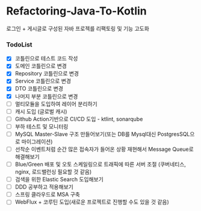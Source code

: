 # Refactoring-Java-To-Kotlin
로그인 + 게시글로 구성된 자바 프로젝를 리팩토링 및 기능 고도화

### TodoList
- [x] 코틀린으로 테스트 코드 작성
- [x] 도메인 코틀린으로 변경
- [x] Repository 코틀린으로 변경
- [x] Service 코틀린으로 변경
- [x] DTO 코틀린으로 변경
- [x] 나머지 부분 코틀린으로 변경
- [ ] 멀티모듈을 도입하여 레이어 분리하기
- [ ] 캐시 도입 (글로벌 캐시)
- [ ] Github Action기반으로 CI/CD 도입 - ktlint, sonarqube
- [ ] 부하 테스트 및 모니터링
- [ ] MySQL Master-Slave 구조 만들어보기(또는 DB를 Mysql대신 PostgresSQL으로 마이그레이션)
- [ ] 선착순 이벤트처럼 순간 많은 접속자가 들어온 상황 재현해서 Message Queue로 해결해보기
- [ ] Blue/Green 배포 및 오토 스케일링으로 트래픽에 따른 서버 조절 (쿠버네티스, nginx, 로드밸런싱 필요할 것 같음)
- [ ] 검색을 위한 Elastic Search 도입해보기
- [ ] DDD 공부하고 적용해보기
- [ ] 스프링 클라우드로 MSA 구축
- [ ] WebFlux + 코루틴 도입(새로운 프로젝트로 진행할 수도 있을 것 같음)